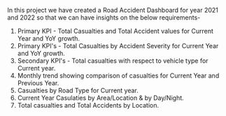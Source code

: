 In this project we have created a Road Accident Dashboard for year 2021 and 2022 so that we can have insights on the below requirements-
1) Primary KPI - Total Casualties and Total Accident values for Current Year and YoY growth.
2) Primary KPI's - Total Casualties by Accident Severity for Current Year and YoY growth.
3) Secondary KPI's - Total casualties with respect to vehicle type for Current year.
4) Monthly trend showing comparison of casualties for Current Year and Previous Year.
5) Casualties by Road Type for Current year.
6) Current Year Casulaties by Area/Location & by Day/Night.
7) Total casualties and Total Accidents by Location.
